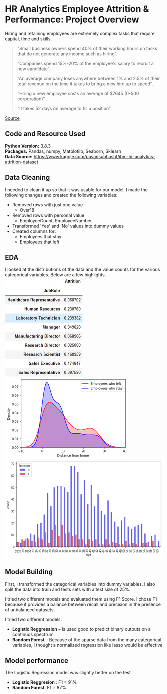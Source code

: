 # HR Analytics Employee Attrition & Performance: Project Overview


Hiring and retaining employees are extremely complex tasks that require capital, time and skills.
>
> “Small business owners spend 40% of their working hours on tasks that do not generate any income such as hiring”. 
>
> “Companies spend 15%-20% of the employee's salary to recruit a new candidate”.
>
> “An average company loses anywhere between 1% and 2.5% of their total revenue on the time it takes to bring a new hire up to speed”.
>
> “Hiring a new employee costs an average of $7645 (0-500 corporation)”.
>
> “It takes 52 days on average to fill a position”. 

[Source](https://toggl.com/blog/cost-of-hiring-an-employee)


## Code and Resource Used
**Python Version:** 3.8.3  
**Packages:** Pandas, numpy, Matplotlib, Seaborn, Sklearn  
**Data Source:** https://www.kaggle.com/pavansubhasht/ibm-hr-analytics-attrition-dataset  

## Data Cleaning
I needed to clean it up so that it was usable for our model. I made the following changes and created the following variables:
* Removed rows with just one value
    * Over18
* Removed rows with personal value
    * EmployeeCount, EmployeeNumber
* Transformed 'Yes' and 'No' values into dummy values
* Created columns for:
    * Employees that stay
    * Employees that left

## EDA
I looked at the distributions of the data and the value counts for the various categorical variables. Below are a few highlights.
![alt text](https://github.com/Santos-Gustavo/Data-Science-Portfolio/blob/main/HR-Analytics/Images/chance_to-quit_by_job_role.jpg)
![alt text](https://github.com/Santos-Gustavo/Data-Science-Portfolio/blob/main/HR-Analytics/Images/distance_from_home.png)
![alt text](https://github.com/Santos-Gustavo/Data-Science-Portfolio/blob/main/HR-Analytics/Images/quits_by_age.png)

## Model Building 

First, I transformed the categorical variables into dummy variables. I also split the data into train and tests sets with a test size of 25%.   

I tried two different models and evaluated them using F1 Score. I chose F1 because it provides a balance between recall and precision in the presence of unbalanced datasets.   

I tried two different models:
*	**Logistic Reggression** – Is used good to predict binary outputs on a continuos spectrum
*	**Random Forest** – Because of the sparse data from the many categorical variables, I thought a normalized regression like lasso would be effective

## Model performance
The Logistic Regression model was slightly better on the test. 
*	**Logistic Reggresion** : F1 = 91%
*	**Random Forest**: F1 = 87%
